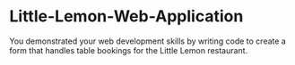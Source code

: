 # Little-Lemon-Web-Application
 You demonstrated your web development skills by writing code to create a form that handles table bookings for the Little Lemon restaurant.
